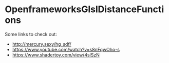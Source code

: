 # OpenframeworksGlslDistanceFunctions

Some links to check out:
- http://mercury.sexy/hg_sdf/
- https://www.youtube.com/watch?v=s8nFqwOho-s
- https://www.shadertoy.com/view/4slSzN
